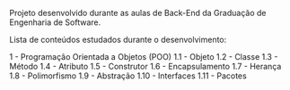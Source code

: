 Projeto desenvolvido durante as aulas de Back-End da Graduação de Engenharia de Software.

Lista de conteúdos estudados durante o desenvolvimento:

1 - Programação Orientada a Objetos (POO)
1.1 - Objeto
1.2 - Classe
1.3 - Método
1.4 - Atributo
1.5 - Construtor
1.6 - Encapsulamento
1.7 - Herança
1.8 - Polimorfismo
1.9 - Abstração
1.10 - Interfaces
1.11 - Pacotes
